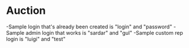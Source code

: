 # Auction
-Sample login that's already been created is "login" and "password"
-Sample admin login that works is "sardar" and "gul"
-Sample custom rep login is "luigi" and "test"

